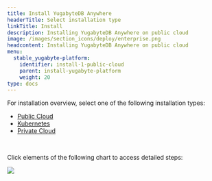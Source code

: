 ```yaml
---
title: Install YugabyteDB Anywhere
headerTitle: Select installation type
linkTitle: Install
description: Installing YugabyteDB Anywhere on public cloud
image: /images/section_icons/deploy/enterprise.png
headcontent: Installing YugabyteDB Anywhere on public cloud
menu:
  stable_yugabyte-platform:
    identifier: install-1-public-cloud
    parent: install-yugabyte-platform
    weight: 20
type: docs
---
```


For installation overview, select one of the following installation types:

<ul class="nav nav-tabs-alt nav-tabs-yb">
  <li >
    <a href="../public-cloud/" class="nav-link active">
      <i class="fas fa-cloud"></i>
      Public Cloud
    </a>
  </li>

  <li>
    <a href="../kubernetes/" class="nav-link">
      <i class="fas fa-cubes" aria-hidden="true"></i>
      Kubernetes
    </a>
  </li>

  <li >
    <a href="../private-cloud/" class="nav-link">
      <i class="fas fa-unlink"></i>
      Private Cloud
    </a>
  </li>
</ul>

<br>

Click elements of the following chart to access detailed steps:

<div class="image-with-map">
<img src="/images/ee/flowchart/yb-install-public-cloud.png" usemap="#image-map">

<map name="image-map">
    <area  alt="Install YugabyteDB Anywhere" title="Install YugabyteDB Anywhere" href="/preview/yugabyte-platform/install-yugabyte-platform/" coords="397,199,371,90,450,48,523,90,518,174,518,175,453,214,453,213" shape="poly" style="width: 18.3%;height: 8.7%;top: 2.6%;left: 41%;">
    <area  alt="AWS prep environment" title="AWS prep environment" href="/preview/yugabyte-platform/install-yugabyte-platform/prepare-environment/aws/" coords="166,404,296,480" shape="rect" style="width: 16.5%;height: 4.1%;top: 21.2%;left: 17.5%;">
    <area  alt="GCP prep environment" title="GCP prep environment" href="/preview/yugabyte-platform/install-yugabyte-platform/prepare-environment/gcp/" coords="378,404,521,480" shape="rect" style="width: 16.5%;height: 4.1%;top: 21.2%;left: 41.8%;">
    <area  alt="Azure prep environment" title="Azure prep environment" href="/preview/yugabyte-platform/install-yugabyte-platform/prepare-environment/azure/" coords="590,404,746,480" shape="rect" style="width: 16.5%;height: 4.1%;top: 21.2%;left: 66%;">
    <area  alt="Pre reqs platform" title="Pre reqs platform" href="/preview/yugabyte-platform/install-yugabyte-platform/prerequisites/" coords="324,558,574,711" shape="rect" style="width: 81%;height: 3.2%;top: 40.3%;left: 9.5%;">
    <area  alt="Online installation" title="Online installation" href="/preview/yugabyte-platform/install-yugabyte-platform/install-software/default/" coords="236,1054,394,1112" shape="rect" style="width: 19%;height: 3.4%;top: 55.4%;left: 25.5%;">
    <area  alt="Airgapped installation" title="Airgapped installation" href="/preview/yugabyte-platform/install-yugabyte-platform/install-software/airgapped/" coords="502,1053,666,1114" shape="rect" style="width: 19%;height: 3.4%;top: 55.4%;left: 55.5%;">
</map>
</div>
